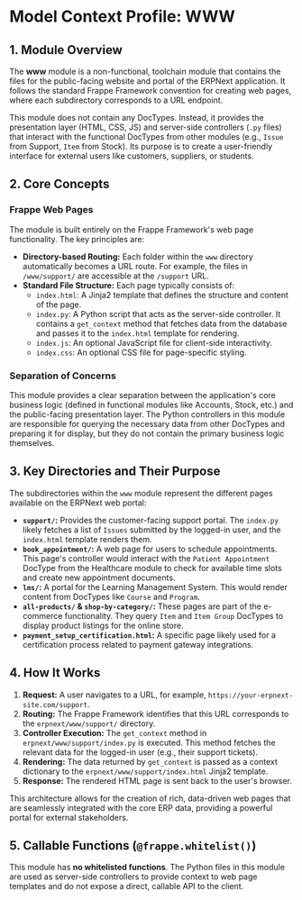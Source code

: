 # Model Context Profile: WWW

## 1. Module Overview

The **www** module is a non-functional, toolchain module that contains the files for the public-facing website and portal of the ERPNext application. It follows the standard Frappe Framework convention for creating web pages, where each subdirectory corresponds to a URL endpoint.

This module does not contain any DocTypes. Instead, it provides the presentation layer (HTML, CSS, JS) and server-side controllers (`.py` files) that interact with the functional DocTypes from other modules (e.g., `Issue` from Support, `Item` from Stock). Its purpose is to create a user-friendly interface for external users like customers, suppliers, or students.

## 2. Core Concepts

### Frappe Web Pages

The module is built entirely on the Frappe Framework's web page functionality. The key principles are:
-   **Directory-based Routing:** Each folder within the `www` directory automatically becomes a URL route. For example, the files in `/www/support/` are accessible at the `/support` URL.
-   **Standard File Structure:** Each page typically consists of:
    -   `index.html`: A Jinja2 template that defines the structure and content of the page.
    -   `index.py`: A Python script that acts as the server-side controller. It contains a `get_context` method that fetches data from the database and passes it to the `index.html` template for rendering.
    -   `index.js`: An optional JavaScript file for client-side interactivity.
    -   `index.css`: An optional CSS file for page-specific styling.

### Separation of Concerns

This module provides a clear separation between the application's core business logic (defined in functional modules like Accounts, Stock, etc.) and the public-facing presentation layer. The Python controllers in this module are responsible for querying the necessary data from other DocTypes and preparing it for display, but they do not contain the primary business logic themselves.

## 3. Key Directories and Their Purpose

The subdirectories within the `www` module represent the different pages available on the ERPNext web portal:

-   **`support/`:** Provides the customer-facing support portal. The `index.py` likely fetches a list of `Issues` submitted by the logged-in user, and the `index.html` template renders them.
-   **`book_appointment/`:** A web page for users to schedule appointments. This page's controller would interact with the `Patient Appointment` DocType from the Healthcare module to check for available time slots and create new appointment documents.
-   **`lms/`:** A portal for the Learning Management System. This would render content from DocTypes like `Course` and `Program`.
-   **`all-products/` & `shop-by-category/`:** These pages are part of the e-commerce functionality. They query `Item` and `Item Group` DocTypes to display product listings for the online store.
-   **`payment_setup_certification.html`:** A specific page likely used for a certification process related to payment gateway integrations.

## 4. How It Works

1.  **Request:** A user navigates to a URL, for example, `https://your-erpnext-site.com/support`.
2.  **Routing:** The Frappe Framework identifies that this URL corresponds to the `erpnext/www/support/` directory.
3.  **Controller Execution:** The `get_context` method in `erpnext/www/support/index.py` is executed. This method fetches the relevant data for the logged-in user (e.g., their support tickets).
4.  **Rendering:** The data returned by `get_context` is passed as a context dictionary to the `erpnext/www/support/index.html` Jinja2 template.
5.  **Response:** The rendered HTML page is sent back to the user's browser.

This architecture allows for the creation of rich, data-driven web pages that are seamlessly integrated with the core ERP data, providing a powerful portal for external stakeholders.

## 5. Callable Functions (`@frappe.whitelist()`)

This module has **no whitelisted functions**. The Python files in this module are used as server-side controllers to provide context to web page templates and do not expose a direct, callable API to the client.